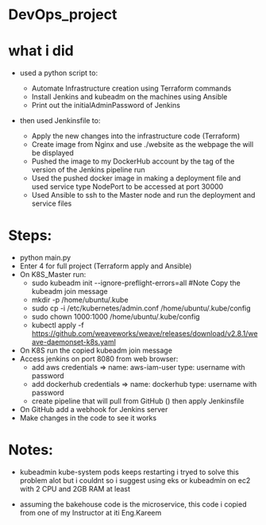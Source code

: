 # DevOps_project

# what i did
- used a python script to:
    - Automate Infrastructure creation using Terraform commands
    - Install Jenkins and kubeadm on the machines using Ansible
    - Print out the initialAdminPassword of Jenkins

- then used Jenkinsfile to:
    - Apply the new changes into the infrastructure code (Terraform)
    - Create image from Nginx and use ./website as the webpage the will be displayed
    - Pushed the image to my DockerHub account by the tag of the version of the Jenkins pipeline run
    - Used the pushed docker image in making a deployment file and used service type NodePort to be accessed at port 30000
    - Used Ansible to ssh to the Master node and run the deployment and service files
# Steps:
- python main.py
- Enter 4 for full project (Terraform apply and Ansible)
- On K8S_Master run:
    - sudo kubeadm init --ignore-preflight-errors=all #Note Copy the kubeadm join message
    - mkdir -p /home/ubuntu/.kube
    - sudo cp -i /etc/kubernetes/admin.conf /home/ubuntu/.kube/config
    - sudo chown 1000:1000 /home/ubuntu/.kube/config
    - kubectl apply -f https://github.com/weaveworks/weave/releases/download/v2.8.1/weave-daemonset-k8s.yaml
- On K8S run the copied kubeadm join message
- Access jenkins on port 8080 from web browser:
    - add aws credentials => name: aws-iam-user type: username with password
    - add dockerhub credentials => name: dockerhub type: username with password
    - create pipeline that will pull from GitHub () then apply Jenkinsfile
- On GitHub add a webhook for Jenkins server
- Make changes in the code to see it works

# Notes:
- kubeadmin kube-system pods keeps restarting i tryed to solve this problem alot but i couldnt so i suggest using eks or kubeadmin on ec2 with 2 CPU and 2GB RAM at least

- assuming the bakehouse code is the microservice, this code i copied from one of my Instructor at iti Eng.Kareem
